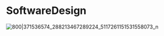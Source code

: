 # SoftwareDesign

![800|371536574_288213467289224_5117261151531558073_n](https://github.com/heyimjustalex/SoftwareDesign/assets/21158649/2fde04f5-e269-4639-b247-0da39b5727ff)
